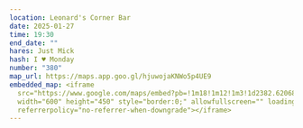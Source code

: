 ```yaml
---
location: Leonard's Corner Bar
date: 2025-01-27
time: 19:30
end_date: ""
hares: Just Mick
hash: I ♥ Monday
number: "380"
map_url: https://maps.app.goo.gl/hjuwojaKNWo5p4UE9
embedded_map: <iframe
  src="https://www.google.com/maps/embed?pb=!1m18!1m12!1m3!1d2382.6206883193704!2d-6.277921523089858!3d53.33214457578578!2m3!1f0!2f0!3f0!3m2!1i1024!2i768!4f13.1!3m3!1m2!1s0x48670c18f6ad7567%3A0x3d6af7fde8215641!2sLeonard&#39;s%20Corner%20Bar!5e0!3m2!1sen!2ses!4v1736339138090!5m2!1sen!2ses"
  width="600" height="450" style="border:0;" allowfullscreen="" loading="lazy"
  referrerpolicy="no-referrer-when-downgrade"></iframe>
---
```

